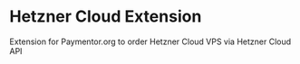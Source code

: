 # Hetzner Cloud Extension
Extension for Paymentor.org to order Hetzner Cloud VPS via Hetzner Cloud API
